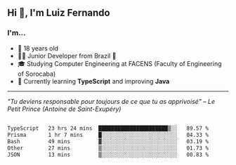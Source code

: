 <h2>Hi 👋, I'm Luiz Fernando</h2>

### I'm...
* 🤟 18 years old
* 👨‍💻 Junior Developer from Brazil 💚
* 🎓 Studying Computer Engineering at FACENS (Faculty of Engineering of Sorocaba)
* 🔭 Currently learning **TypeScript** and improving **Java**

---

_"Tu deviens responsable pour toujours de ce que tu as apprivoisé" – Le Petit Prince (Antoine de Saint-Exupéry)_

##

<!--START_SECTION:waka-->

```txt
TypeScript   23 hrs 24 mins  ██████████████████████▒░░   89.57 %
Prisma       1 hr 7 mins     █░░░░░░░░░░░░░░░░░░░░░░░░   04.33 %
Bash         49 mins         ▓░░░░░░░░░░░░░░░░░░░░░░░░   03.19 %
Other        27 mins         ▒░░░░░░░░░░░░░░░░░░░░░░░░   01.73 %
JSON         13 mins         ▒░░░░░░░░░░░░░░░░░░░░░░░░   00.83 %
```

<!--END_SECTION:waka-->
